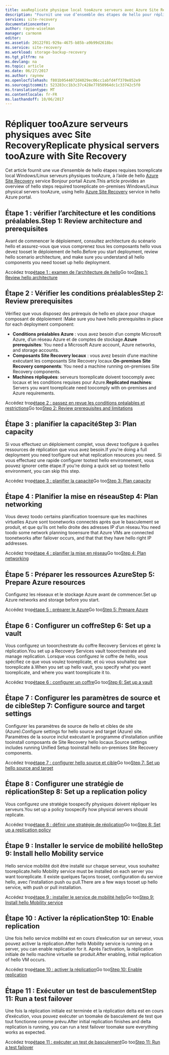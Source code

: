 ```yaml
---
title: aaaReplicate physique local tooAzure serveurs avec Azure Site Recovery | Documents Microsoft
description: "Fournit une vue d’ensemble des étapes de hello pour répliquer les charges de travail en cours d’exécution sur tooAzure de serveurs physiques locaux Windows/Linux avec hello service Azure Site Recovery."
services: site-recovery
documentationcenter: 
author: rayne-wiselman
manager: carmonm
editor: 
ms.assetid: 20122f01-929a-4675-b85b-a9b99d2618bc
ms.service: site-recovery
ms.workload: storage-backup-recovery
ms.tgt_pltfrm: na
ms.devlang: na
ms.topic: article
ms.date: 06/27/2017
ms.author: raynew
ms.openlocfilehash: f801b9544072d4029ec06cc1abfd4ff370e852e9
ms.sourcegitcommit: 523283cc1b3c37c428e77850964dc1c33742c5f0
ms.translationtype: MT
ms.contentlocale: fr-FR
ms.lasthandoff: 10/06/2017
---
```

# <a name="replicate-physical-servers-tooazure-with-site-recovery"></a><span data-ttu-id="542d4-103">Répliquer tooAzure serveurs physiques avec Site Recovery</span><span class="sxs-lookup"><span data-stu-id="542d4-103">Replicate physical servers tooAzure with Site Recovery</span></span>

<span data-ttu-id="542d4-104">Cet article fournit une vue d’ensemble de hello étapes requises tooreplicate local Windows/Linux serveurs physiques tooAzure, à l’aide de hello [Azure Site Recovery](site-recovery-overview.md) service Bonjour portail Azure.</span><span class="sxs-lookup"><span data-stu-id="542d4-104">This article provides an overview of hello steps required tooreplicate on-premises Windows/Linux physical servers tooAzure, using hello [Azure Site Recovery](site-recovery-overview.md) service in hello Azure portal.</span></span>


## <a name="step-1-review-architecture-and-prerequisites"></a><span data-ttu-id="542d4-105">Étape 1 : vérifier l’architecture et les conditions préalables.</span><span class="sxs-lookup"><span data-stu-id="542d4-105">Step 1: Review architecture and prerequisites</span></span>

<span data-ttu-id="542d4-106">Avant de commencer le déploiement, consultez architecture du scénario hello et assurez-vous que vous comprenez tous les composants hello vous devez tooset le déploiement de hello.</span><span class="sxs-lookup"><span data-stu-id="542d4-106">Before you start deployment, review hello scenario architecture, and make sure you understand all hello components you need tooset up hello deployment.</span></span>

<span data-ttu-id="542d4-107">Accédez trop[étape 1 : examen de l’architecture de hello](physical-walkthrough-architecture.md)</span><span class="sxs-lookup"><span data-stu-id="542d4-107">Go too[Step 1: Review hello architecture](physical-walkthrough-architecture.md)</span></span>


## <a name="step-2-review-prerequisites"></a><span data-ttu-id="542d4-108">Étape 2 : Vérifier les conditions préalables</span><span class="sxs-lookup"><span data-stu-id="542d4-108">Step 2: Review prerequisites</span></span>

<span data-ttu-id="542d4-109">Vérifiez que vous disposez des prérequis de hello en place pour chaque composant de déploiement :</span><span class="sxs-lookup"><span data-stu-id="542d4-109">Make sure you have hello prerequisites in place for each deployment component:</span></span>

- <span data-ttu-id="542d4-110">**Conditions préalables Azure** : vous avez besoin d’un compte Microsoft Azure, d’un réseau Azure et de comptes de stockage.</span><span class="sxs-lookup"><span data-stu-id="542d4-110">**Azure prerequisites**: You need a Microsoft Azure account, Azure networks, and storage accounts.</span></span>
- <span data-ttu-id="542d4-111">**Composants Site Recovery locaux** : vous avez besoin d’une machine exécutant les composants Site Recovery locaux.</span><span class="sxs-lookup"><span data-stu-id="542d4-111">**On-premises Site Recovery components**: You need a machine running on-premises Site Recovery components.</span></span>
- <span data-ttu-id="542d4-112">**Machines répliquées**: serveurs tooreplicate doivent toocomply avec locaux et les conditions requises pour Azure.</span><span class="sxs-lookup"><span data-stu-id="542d4-112">**Replicated machines**: Servers you want tooreplicate need toocomply with on-premises and Azure requirements.</span></span>

<span data-ttu-id="542d4-113">Accédez trop[étape 2 : passez en revue les conditions préalables et restrictions](physical-walkthrough-prerequisites.md)</span><span class="sxs-lookup"><span data-stu-id="542d4-113">Go too[Step 2: Review prerequisites and limitations](physical-walkthrough-prerequisites.md)</span></span>

## <a name="step-3-plan-capacity"></a><span data-ttu-id="542d4-114">Étape 3 : planifier la capacité</span><span class="sxs-lookup"><span data-stu-id="542d4-114">Step 3: Plan capacity</span></span>

<span data-ttu-id="542d4-115">Si vous effectuez un déploiement complet, vous devez toofigure à quelles ressources de réplication que vous avez besoin.</span><span class="sxs-lookup"><span data-stu-id="542d4-115">If you're doing a full deployment you need toofigure out what replication resources you need.</span></span> <span data-ttu-id="542d4-116">Si vous effectuez une rapide configurer tootest hello environnement, vous pouvez ignorer cette étape.</span><span class="sxs-lookup"><span data-stu-id="542d4-116">If you're doing a quick set up tootest hello environment, you can skip this step.</span></span>

<span data-ttu-id="542d4-117">Accédez trop[étape 3 : planifier la capacité](physical-walkthrough-capacity.md)</span><span class="sxs-lookup"><span data-stu-id="542d4-117">Go too[Step 3: Plan capacity](physical-walkthrough-capacity.md)</span></span>

## <a name="step-4-plan-networking"></a><span data-ttu-id="542d4-118">Étape 4 : Planifier la mise en réseau</span><span class="sxs-lookup"><span data-stu-id="542d4-118">Step 4: Plan networking</span></span>

<span data-ttu-id="542d4-119">Vous devez toodo certains planification tooensure que les machines virtuelles Azure sont toonetworks connectés après que le basculement se produit, et que qu’ils ont hello droite des adresses IP d’un réseau.</span><span class="sxs-lookup"><span data-stu-id="542d4-119">You need toodo some network planning tooensure that Azure VMs are connected toonetworks after failover occurs, and  that that they have hello right IP addresses.</span></span>

<span data-ttu-id="542d4-120">Accédez trop[étape 4 : planifier la mise en réseau](physical-walkthrough-network.md)</span><span class="sxs-lookup"><span data-stu-id="542d4-120">Go too[Step 4: Plan networking](physical-walkthrough-network.md)</span></span>

##  <a name="step-5-prepare-azure-resources"></a><span data-ttu-id="542d4-121">Étape 5 : Préparer les ressources Azure</span><span class="sxs-lookup"><span data-stu-id="542d4-121">Step 5: Prepare Azure resources</span></span>

<span data-ttu-id="542d4-122">Configurez les réseaux et le stockage Azure avant de commencer.</span><span class="sxs-lookup"><span data-stu-id="542d4-122">Set up Azure networks and storage before you start.</span></span> 

<span data-ttu-id="542d4-123">Accédez trop[étape 5 : préparer le Azure](physical-walkthrough-prepare-azure.md)</span><span class="sxs-lookup"><span data-stu-id="542d4-123">Go too[Step 5: Prepare Azure](physical-walkthrough-prepare-azure.md)</span></span>


## <a name="step-6-set-up-a-vault"></a><span data-ttu-id="542d4-124">Étape 6 : Configurer un coffre</span><span class="sxs-lookup"><span data-stu-id="542d4-124">Step 6: Set up a vault</span></span>

<span data-ttu-id="542d4-125">Vous configurez un tooorchestrate du coffre Recovery Services et gérez la réplication.</span><span class="sxs-lookup"><span data-stu-id="542d4-125">You set up a Recovery Services vault tooorchestrate and manage replication.</span></span> <span data-ttu-id="542d4-126">Lorsque vous configurez le coffre de hello, vous spécifiez ce que vous voulez tooreplicate, et où vous souhaitez que tooreplicate à.</span><span class="sxs-lookup"><span data-stu-id="542d4-126">When you set up hello vault, you specify what you want tooreplicate, and where you want tooreplicate it to.</span></span>

<span data-ttu-id="542d4-127">Accédez trop[étape 6 : configurer un coffre](physical-walkthrough-create-vault.md)</span><span class="sxs-lookup"><span data-stu-id="542d4-127">Go too[Step 6: Set up a vault](physical-walkthrough-create-vault.md)</span></span>

## <a name="step-7-configure-source-and-target-settings"></a><span data-ttu-id="542d4-128">Étape 7 : Configurer les paramètres de source et de cible</span><span class="sxs-lookup"><span data-stu-id="542d4-128">Step 7: Configure source and target settings</span></span>

<span data-ttu-id="542d4-129">Configurer les paramètres de source de hello et cibles de site (Azure).</span><span class="sxs-lookup"><span data-stu-id="542d4-129">Configure settings for hello source and target (Azure) site.</span></span> <span data-ttu-id="542d4-130">Paramètres de la source inclut exécutant le programme d’installation unifiée tooinstall composants de Site Recovery hello locaux.</span><span class="sxs-lookup"><span data-stu-id="542d4-130">Source settings includes running Unified Setup tooinstall hello on-premises Site Recovery components.</span></span>

<span data-ttu-id="542d4-131">Accédez trop[étape 7 : configurer hello source et cible](physical-walkthrough-source-target.md)</span><span class="sxs-lookup"><span data-stu-id="542d4-131">Go too[Step 7: Set up hello source and target](physical-walkthrough-source-target.md)</span></span>

## <a name="step-8-set-up-a-replication-policy"></a><span data-ttu-id="542d4-132">Étape 8 : Configurer une stratégie de réplication</span><span class="sxs-lookup"><span data-stu-id="542d4-132">Step 8: Set up a replication policy</span></span>

<span data-ttu-id="542d4-133">Vous configurez une stratégie toospecify physiques doivent répliquer les serveurs.</span><span class="sxs-lookup"><span data-stu-id="542d4-133">You set up a policy toospecify how physical servers should replicate.</span></span>

<span data-ttu-id="542d4-134">Accédez trop[étape 8 : définir une stratégie de réplication](physical-walkthrough-replication.md)</span><span class="sxs-lookup"><span data-stu-id="542d4-134">Go too[Step 8: Set up a replication policy](physical-walkthrough-replication.md)</span></span>

## <a name="step-9-install-hello-mobility-service"></a><span data-ttu-id="542d4-135">Étape 9 : Installer le service de mobilité hello</span><span class="sxs-lookup"><span data-stu-id="542d4-135">Step 9: Install hello Mobility service</span></span>

<span data-ttu-id="542d4-136">Hello service mobilité doit être installé sur chaque serveur, vous souhaitez tooreplicate.</span><span class="sxs-lookup"><span data-stu-id="542d4-136">hello Mobility service must be installed on each server you want tooreplicate.</span></span> <span data-ttu-id="542d4-137">Il existe quelques façons tooset, configuration du service hello, avec l’installation push ou pull.</span><span class="sxs-lookup"><span data-stu-id="542d4-137">There are a few ways tooset up hello service, with push or pull installation.</span></span>

<span data-ttu-id="542d4-138">Accédez trop[étape 9 : installer le service de mobilité hello](physical-walkthrough-install-mobility.md)</span><span class="sxs-lookup"><span data-stu-id="542d4-138">Go too[Step 9: Install hello Mobility service](physical-walkthrough-install-mobility.md)</span></span>

## <a name="step-10-enable-replication"></a><span data-ttu-id="542d4-139">Étape 10 : Activer la réplication</span><span class="sxs-lookup"><span data-stu-id="542d4-139">Step 10: Enable replication</span></span>

<span data-ttu-id="542d4-140">Une fois hello service mobilité est en cours d’exécution sur un serveur, vous pouvez activer la réplication.</span><span class="sxs-lookup"><span data-stu-id="542d4-140">After hello Mobility service is running on a server, you can enable replication for it.</span></span> <span data-ttu-id="542d4-141">Après l’activation, la réplication initiale de hello machine virtuelle se produit.</span><span class="sxs-lookup"><span data-stu-id="542d4-141">After enabling, initial replication of hello VM occurs.</span></span>

<span data-ttu-id="542d4-142">Accédez trop[étape 10 : activer la réplication](physical-walkthrough-enable-replication.md)</span><span class="sxs-lookup"><span data-stu-id="542d4-142">Go too[Step 10: Enable replication](physical-walkthrough-enable-replication.md)</span></span>

## <a name="step-11-run-a-test-failover"></a><span data-ttu-id="542d4-143">Étape 11 : Exécuter un test de basculement</span><span class="sxs-lookup"><span data-stu-id="542d4-143">Step 11: Run a test failover</span></span>

<span data-ttu-id="542d4-144">Une fois la réplication initiale est terminée et la réplication delta est en cours d’exécution, vous pouvez exécuter un toomake de basculement de test que tout fonctionne comme prévu.</span><span class="sxs-lookup"><span data-stu-id="542d4-144">After initial replication finishes and delta replication is running, you can run a test failover toomake sure everything works as expected.</span></span>

<span data-ttu-id="542d4-145">Accédez trop[étape 11 : exécuter un test de basculement](physical-walkthrough-test-failover.md)</span><span class="sxs-lookup"><span data-stu-id="542d4-145">Go too[Step 11: Run a test failover](physical-walkthrough-test-failover.md)</span></span>

